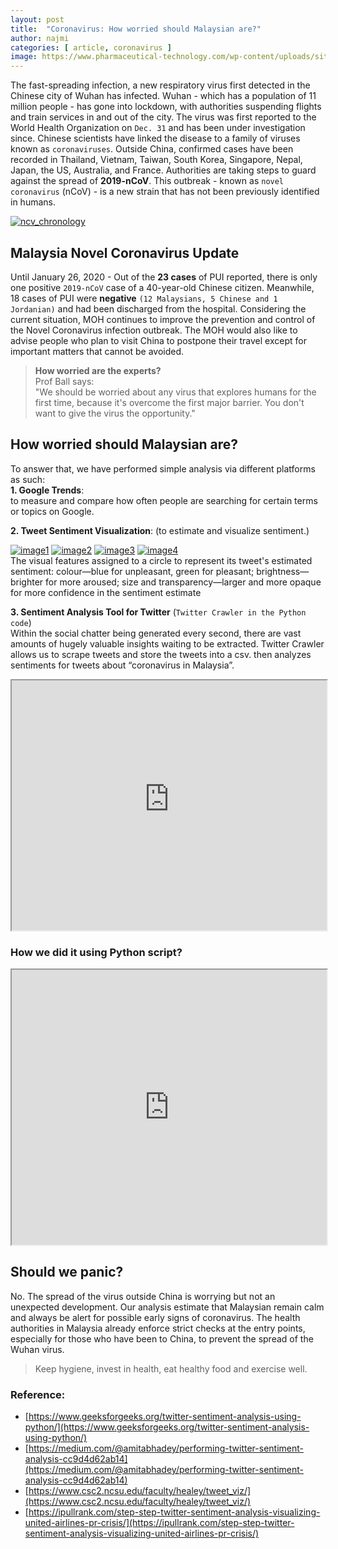```yaml
---
layout: post
title:  "Coronavirus: How worried should Malaysian are?"
author: najmi
categories: [ article, coronavirus ]
image: https://www.pharmaceutical-technology.com/wp-content/uploads/sites/10/2020/01/shutterstock_1622495458_final.jpg
---
```


The fast-spreading infection, a new respiratory virus first detected in the Chinese city of Wuhan has infected. Wuhan - which has a population of 11 million people - has gone into lockdown, with authorities suspending flights and train services in and out of the city. 
The virus was first reported to the World Health Organization on `Dec. 31` and has been under investigation since. Chinese scientists have linked the disease to a family of viruses known as `coronaviruses`. Outside China, confirmed cases have been recorded in Thailand, Vietnam, Taiwan, South Korea, Singapore, Nepal, Japan, the US, Australia, and France. Authorities are taking steps to guard against the spread of **2019-nCoV**. This outbreak - known as `novel coronavirus` (nCoV) - is a new strain that has not been previously identified in humans.

[![ncv_chronology](https://www.aljazeera.com/mritems/Images/2020/1/26/7972a4ce75ed40db8d49fc31f09f26f8_18.jpg)](#)

## **Malaysia Novel Coronavirus Update**
Until January 26, 2020 - Out of the **23 cases** of PUI reported, there is only one positive `2019-nCoV` case of a 40-year-old Chinese citizen. Meanwhile, 18 cases of PUI were **negative** `(12 Malaysians, 5 Chinese and 1 Jordanian)` and had been discharged from the hospital. Considering the current situation, MOH continues to improve the prevention and control of the Novel Coronavirus infection outbreak. The MOH would also like to advise people who plan to visit China to postpone their travel except for important matters that cannot be avoided. 

> **How worried are the experts?**<br>
Prof Ball says: <br>"We should be worried about any virus that explores humans for the first time, because it's overcome the first major barrier. You don't want to give the virus the opportunity."

## How worried should Malaysian are?
To answer that, we have performed simple analysis via different platforms as such:<br>
**1. Google Trends**: <br>to measure and compare how often people are searching for certain terms or topics on Google.<br>
<script type="text/javascript" src="https://ssl.gstatic.com/trends_nrtr/2051_RC11/embed_loader.js"></script> <script type="text/javascript"> trends.embed.renderExploreWidget("TIMESERIES", {"comparisonItem":[{"keyword":"coronavirus","geo":"MY","time":"now 7-d"},{"keyword":"corona virus","geo":"MY","time":"now 7-d"},{"keyword":"Virus corona","geo":"MY","time":"now 7-d"},{"keyword":"coronavirus Malaysia","geo":"MY","time":"now 7-d"}],"category":0,"property":""}, {"exploreQuery":"date=now%207-d&geo=MY&q=coronavirus,corona%20virus,Virus%20corona,coronavirus%20Malaysia","guestPath":"https://trends.google.com:443/trends/embed/"}); </script> 

**2. Tweet Sentiment Visualization**: (to estimate and visualize sentiment.)

[![image1](https://ukkdosm.github.io/blog/assets/images/sentA01-441PM.JPG)](#)
[![image2](https://ukkdosm.github.io/blog/assets/images/sentA02-441PM.JPG)](#)
[![image3](https://ukkdosm.github.io/blog/assets/images/sentA03-441PM.JPG)](#)
[![image4](https://ukkdosm.github.io/blog/assets/images/sentA04-441PM.JPG)](#)<br>
The visual features assigned to a circle to represent its tweet's estimated sentiment: colour—blue for unpleasant, green for pleasant; brightness—brighter for more aroused; size and transparency—larger and more opaque for more confidence in the sentiment estimate

**3. Sentiment Analysis Tool for Twitter** (`Twitter Crawler in the Python code`) <br>
Within the social chatter being generated every second, there are vast amounts of hugely valuable insights waiting to be extracted. Twitter Crawler allows us to scrape tweets and store the tweets into a csv. then analyzes sentiments for tweets about “coronavirus in Malaysia”. 

<iframe src="https://dc8bsfv4udm20.cloudfront.net/odo/?id=dGJjXzYwODI1MTZfNjIyNjI2MQ" width="100%" height="400"></iframe>

### How we did it using Python script?
<iframe src="https://drive.google.com/file/d/17_00lpi6_Zp5SGruazvmP7CdTMpgt9L9/preview" width="100%" height="440"></iframe>

## Should we panic?
No. The spread of the virus outside China is worrying but not an unexpected development. Our analysis estimate that Malaysian remain calm and always be alert for possible early signs of coronavirus. The health authorities in Malaysia already enforce strict checks at the entry points, especially for those who have been to China, to prevent the spread of the Wuhan virus. 

> Keep hygiene, invest in health, eat healthy food and exercise well.

### Reference:
* [https://www.geeksforgeeks.org/twitter-sentiment-analysis-using-python/](https://www.geeksforgeeks.org/twitter-sentiment-analysis-using-python/)
* [https://medium.com/@amitabhadey/performing-twitter-sentiment-analysis-cc9d4d62ab14](https://medium.com/@amitabhadey/performing-twitter-sentiment-analysis-cc9d4d62ab14)
* [https://www.csc2.ncsu.edu/faculty/healey/tweet_viz/](https://www.csc2.ncsu.edu/faculty/healey/tweet_viz/)
* [https://ipullrank.com/step-step-twitter-sentiment-analysis-visualizing-united-airlines-pr-crisis/](https://ipullrank.com/step-step-twitter-sentiment-analysis-visualizing-united-airlines-pr-crisis/)


